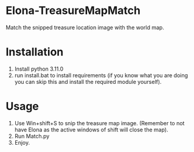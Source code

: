 # Elona-TreasureMapMatch
Match the snipped treasure location image with the world map.

# Installation
1) Install python 3.11.0
2) run install.bat to install requirements (if you know what you are doing you can skip this and install the required module yourself).

# Usage
1) Use Win+shift+S to snip the treasure map image. (Remember to not have Elona as the active windows of shift will close the map).
2) Run Match.py
3) Enjoy.

